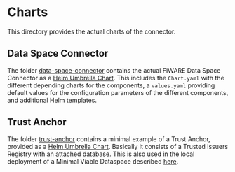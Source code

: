# Charts

This directory provides the actual charts of the connector.


## Data Space Connector

The folder [data-space-connector](./data-space-connector) contains the actual FIWARE 
Data Space Connector as a [Helm Umbrella Chart](https://helm.sh/docs/howto/charts_tips_and_tricks/#complex-charts-with-many-dependencies). This includes the `Chart.yaml` with the different depending charts for the components, a `values.yaml` providing default values for the configuration parameters of the different components, and additional Helm templates. 


## Trust Anchor

The folder [trust-anchor](./trust-anchor) contains a minimal example of a Trust Anchor, provided as 
a [Helm Umbrella Chart](https://helm.sh/docs/howto/charts_tips_and_tricks/#complex-charts-with-many-dependencies). Basically it consists of a Trusted Issuers Registry with an attached database. This is also used in the local deployment of a Minimal Viable Dataspace described [here](../doc/deployment-integration/local-deployment/LOCAL.MD).

